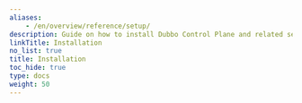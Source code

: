 ```yaml
---
aliases:
    - /en/overview/reference/setup/
description: Guide on how to install Dubbo Control Plane and related service governance components.
linkTitle: Installation
no_list: true
title: Installation
toc_hide: true
type: docs
weight: 50
---
```


